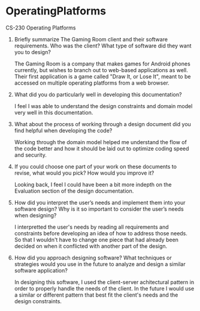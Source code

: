 # OperatingPlatforms
CS-230 Operating Platforms

1. Briefly summarize The Gaming Room client and their software requirements. Who was the client? What type of software did they want you to design?
   
   The Gaming Room is a company that makes games for Android phones currently, but wishes to branch out to web-based applications as well. Their first application is a game called "Draw It, or Lose It", meant to be accessed on multiple operating platforms from a web browser.
   
2. What did you do particularly well in developing this documentation?

   I feel I was able to understand the design constraints and domain model very well in this documentation.
   
3. What about the process of working through a design document did you find helpful when developing the code?

   Working through the domain model helped me understand the flow of the code better and how it should be laid out to optimize coding speed and security.
   
4. If you could choose one part of your work on these documents to revise, what would you pick? How would you improve it?

   Looking back, I feel I could have been a bit more indepth on the Evaluation section of the design documentation.
   
5. How did you interpret the user’s needs and implement them into your software design? Why is it so important to consider the user’s needs when designing?

   I interpretted the user's needs by reading all requirements and constraints before developing an idea of how to address those needs. So that I wouldn't have to change one piece that had already been decided on when it conflicted with another part of the design.
   
6. How did you approach designing software? What techniques or strategies would you use in the future to analyze and design a similar software application?

   In designing this software, I used the client-server achitectural pattern in order to properly handle the needs of the client. In the future I would use a similar or different pattern that best fit the client's needs and the design constraints.
